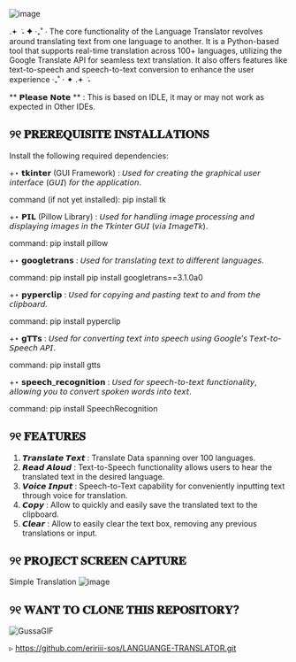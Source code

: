 ![image](https://github.com/user-attachments/assets/7b4fd79b-d49a-4f77-8567-75aad47f2186)

.𖥔 ݁ ˖   ✦    ‧₊˚ ⋅ The core functionality of the Language Translator revolves around translating text from one language to another. It is a Python-based tool that supports real-time translation across 100+ languages, utilizing the Google Translate API for seamless text translation. It also offers features like text-to-speech and speech-to-text conversion to enhance the user experience  ‧₊˚ ⋅  ✦  .𖥔 ݁ ˖

** 𝗣𝗹𝗲𝗮𝘀𝗲 𝗡𝗼𝘁𝗲 ** : This is based on IDLE, it may or may not work as expected in Other IDEs.


## ୨୧ 𝐏𝐑𝐄𝐑𝐄𝐐𝐔𝐈𝐒𝐈𝐓𝐄 𝐈𝐍𝐒𝐓𝐀𝐋𝐋𝐀𝐓𝐈𝐎𝐍𝐒
Install the following required dependencies:

+⋆
𝘁𝗸𝗶𝗻𝘁𝗲𝗿 (GUI Framework)
: 𝘜𝘴𝘦𝘥 𝘧𝘰𝘳 𝘤𝘳𝘦𝘢𝘵𝘪𝘯𝘨 𝘵𝘩𝘦 𝘨𝘳𝘢𝘱𝘩𝘪𝘤𝘢𝘭 𝘶𝘴𝘦𝘳 𝘪𝘯𝘵𝘦𝘳𝘧𝘢𝘤𝘦 (𝘎𝘜𝘐) 𝘧𝘰𝘳 𝘵𝘩𝘦 𝘢𝘱𝘱𝘭𝘪𝘤𝘢𝘵𝘪𝘰𝘯.

command (if not yet installed): pip install tk  

+⋆
𝗣𝗜𝗟 (Pillow Library)
: 𝘜𝘴𝘦𝘥 𝘧𝘰𝘳 𝘩𝘢𝘯𝘥𝘭𝘪𝘯𝘨 𝘪𝘮𝘢𝘨𝘦 𝘱𝘳𝘰𝘤𝘦𝘴𝘴𝘪𝘯𝘨 𝘢𝘯𝘥 𝘥𝘪𝘴𝘱𝘭𝘢𝘺𝘪𝘯𝘨 𝘪𝘮𝘢𝘨𝘦𝘴 𝘪𝘯 𝘵𝘩𝘦 𝘛𝘬𝘪𝘯𝘵𝘦𝘳 𝘎𝘜𝘐 (𝘷𝘪𝘢 𝘐𝘮𝘢𝘨𝘦𝘛𝘬).

command: pip install pillow 

+⋆
𝗴𝗼𝗼𝗴𝗹𝗲𝘁𝗿𝗮𝗻𝘀
: 𝘜𝘴𝘦𝘥 𝘧𝘰𝘳 𝘵𝘳𝘢𝘯𝘴𝘭𝘢𝘵𝘪𝘯𝘨 𝘵𝘦𝘹𝘵 𝘵𝘰 𝘥𝘪𝘧𝘧𝘦𝘳𝘦𝘯𝘵 𝘭𝘢𝘯𝘨𝘶𝘢𝘨𝘦𝘴.

command: pip install pip install googletrans==3.1.0a0

+⋆
𝗽𝘆𝗽𝗲𝗿𝗰𝗹𝗶𝗽
: 𝘜𝘴𝘦𝘥 𝘧𝘰𝘳 𝘤𝘰𝘱𝘺𝘪𝘯𝘨 𝘢𝘯𝘥 𝘱𝘢𝘴𝘵𝘪𝘯𝘨 𝘵𝘦𝘹𝘵 𝘵𝘰 𝘢𝘯𝘥 𝘧𝘳𝘰𝘮 𝘵𝘩𝘦 𝘤𝘭𝘪𝘱𝘣𝘰𝘢𝘳𝘥.

command: pip install pyperclip 

+⋆
𝗴𝗧𝗧𝘀
: 𝘜𝘴𝘦𝘥 𝘧𝘰𝘳 𝘤𝘰𝘯𝘷𝘦𝘳𝘵𝘪𝘯𝘨 𝘵𝘦𝘹𝘵 𝘪𝘯𝘵𝘰 𝘴𝘱𝘦𝘦𝘤𝘩 𝘶𝘴𝘪𝘯𝘨 𝘎𝘰𝘰𝘨𝘭𝘦’𝘴 𝘛𝘦𝘹𝘵-𝘵𝘰-𝘚𝘱𝘦𝘦𝘤𝘩 𝘈𝘗𝘐.

command: pip install gtts

+⋆
𝘀𝗽𝗲𝗲𝗰𝗵_𝗿𝗲𝗰𝗼𝗴𝗻𝗶𝘁𝗶𝗼𝗻
: 𝘜𝘴𝘦𝘥 𝘧𝘰𝘳 𝘴𝘱𝘦𝘦𝘤𝘩-𝘵𝘰-𝘵𝘦𝘹𝘵 𝘧𝘶𝘯𝘤𝘵𝘪𝘰𝘯𝘢𝘭𝘪𝘵𝘺, 𝘢𝘭𝘭𝘰𝘸𝘪𝘯𝘨 𝘺𝘰𝘶 𝘵𝘰 𝘤𝘰𝘯𝘷𝘦𝘳𝘵 𝘴𝘱𝘰𝘬𝘦𝘯 𝘸𝘰𝘳𝘥𝘴 𝘪𝘯𝘵𝘰 𝘵𝘦𝘹𝘵.

command: pip install SpeechRecognition


## ୨୧ 𝐅𝐄𝐀𝐓𝐔𝐑𝐄𝐒

1. 𝙏𝙧𝙖𝙣𝙨𝙡𝙖𝙩𝙚 𝙏𝙚𝙭𝙩 : Translate Data spanning over 100 languages.
2. 𝙍𝙚𝙖𝙙 𝘼𝙡𝙤𝙪𝙙 : Text-to-Speech functionality allows users to hear the translated text in the desired language.
3. 𝙑𝙤𝙞𝙘𝙚 𝙄𝙣𝙥𝙪𝙩 : Speech-to-Text capability for conveniently inputting text through voice for translation.
5. 𝘾𝙤𝙥𝙮 : Allow to quickly and easily save the translated text to the clipboard.
6. 𝘾𝙡𝙚𝙖𝙧 : Allow to easily clear the text box, removing any previous translations or input.


## ୨୧ 𝐏𝐑𝐎𝐉𝐄𝐂𝐓 𝐒𝐂𝐑𝐄𝐄𝐍 𝐂𝐀𝐏𝐓𝐔𝐑𝐄

Simple Translation 
![image](https://github.com/user-attachments/assets/dff97f34-7272-4084-96de-49e469050879)


## ୨୧ 𝐖𝐀𝐍𝐓 𝐓𝐎 𝐂𝐋𝐎𝐍𝐄 𝐓𝐇𝐈𝐒 𝐑𝐄𝐏𝐎𝐒𝐈𝐓𝐎𝐑𝐘?
![GussaGIF](https://github.com/user-attachments/assets/399ef5b1-36fe-4224-8a11-b364c50e1394)

▹ https://github.com/eririii-sos/LANGUANGE-TRANSLATOR.git
##
